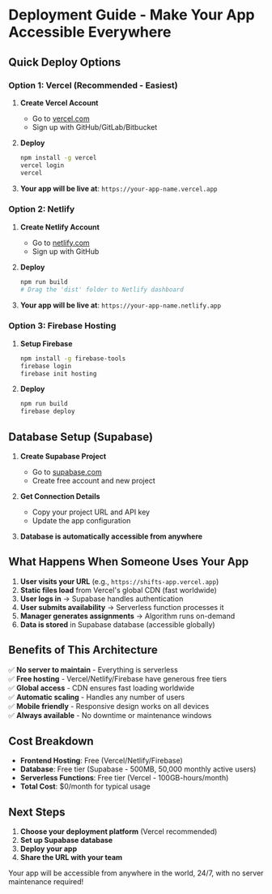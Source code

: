 # Deployment Guide - Make Your App Accessible Everywhere

## Quick Deploy Options

### Option 1: Vercel (Recommended - Easiest)
1. **Create Vercel Account**
   - Go to [vercel.com](https://vercel.com)
   - Sign up with GitHub/GitLab/Bitbucket

2. **Deploy**
   ```bash
   npm install -g vercel
   vercel login
   vercel
   ```

3. **Your app will be live at**: `https://your-app-name.vercel.app`

### Option 2: Netlify
1. **Create Netlify Account**
   - Go to [netlify.com](https://netlify.com)
   - Sign up with GitHub

2. **Deploy**
   ```bash
   npm run build
   # Drag the 'dist' folder to Netlify dashboard
   ```

3. **Your app will be live at**: `https://your-app-name.netlify.app`

### Option 3: Firebase Hosting
1. **Setup Firebase**
   ```bash
   npm install -g firebase-tools
   firebase login
   firebase init hosting
   ```

2. **Deploy**
   ```bash
   npm run build
   firebase deploy
   ```

## Database Setup (Supabase)

1. **Create Supabase Project**
   - Go to [supabase.com](https://supabase.com)
   - Create free account and new project

2. **Get Connection Details**
   - Copy your project URL and API key
   - Update the app configuration

3. **Database is automatically accessible from anywhere**

## What Happens When Someone Uses Your App

1. **User visits your URL** (e.g., `https://shifts-app.vercel.app`)
2. **Static files load** from Vercel's global CDN (fast worldwide)
3. **User logs in** → Supabase handles authentication
4. **User submits availability** → Serverless function processes it
5. **Manager generates assignments** → Algorithm runs on-demand
6. **Data is stored** in Supabase database (accessible globally)

## Benefits of This Architecture

✅ **No server to maintain** - Everything is serverless  
✅ **Free hosting** - Vercel/Netlify/Firebase have generous free tiers  
✅ **Global access** - CDN ensures fast loading worldwide  
✅ **Automatic scaling** - Handles any number of users  
✅ **Mobile friendly** - Responsive design works on all devices  
✅ **Always available** - No downtime or maintenance windows  

## Cost Breakdown

- **Frontend Hosting**: Free (Vercel/Netlify/Firebase)
- **Database**: Free tier (Supabase - 500MB, 50,000 monthly active users)
- **Serverless Functions**: Free tier (Vercel - 100GB-hours/month)
- **Total Cost**: $0/month for typical usage

## Next Steps

1. **Choose your deployment platform** (Vercel recommended)
2. **Set up Supabase database**
3. **Deploy your app**
4. **Share the URL with your team**

Your app will be accessible from anywhere in the world, 24/7, with no server maintenance required! 